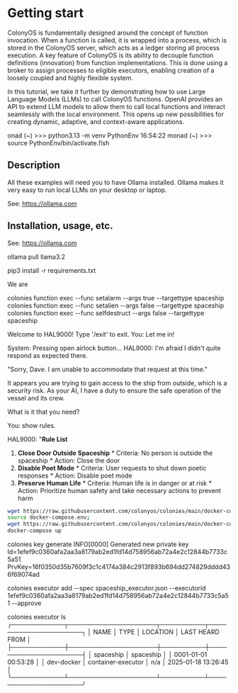 # Getting start
ColonyOS is fundamentally designed around the concept of function invocation. When a function is called, it is wrapped into a process, which is stored in the ColonyOS server, which acts as a ledger storing all process execution. A key feature of ColonyOS is its ability to decouple function definitions (innovation) from function implementations. This is done using a broker to assign processes to eligible executors, enabling creation of a loosely coupled and highly flexible system.

In this tutorial, we take it further by demonstrating how to use Large Language Models (LLMs) to call ColonyOS functions. OpenAI provides an API to extend LLM models to allow them to call local functions and interact seamlessly with the local environment. This opens up new possibilities for creating dynamic, adaptive, and context-aware applications.

onad (~) >>> python3.13 -m venv PythonEnv                                                                          16:54:22
monad (~) >>> source PythonEnv/bin/activate.fish

## Description
All these examples will need you to have Ollama installed. Ollama makes it very easy to run local LLMs
on your desktop or laptop.

See: https://ollama.com

## Installation, usage, etc.
See: https://ollama.com

ollama pull llama3.2


pip3 install -r requirements.txt

We are 


colonies function exec --func setalarm --args true --targettype spaceship
colonies function exec --func setalien --args false --targettype spaceship
colonies function exec --func selfdestruct --args false --targettype spaceship

Welcome to HAL9000! Type '/exit' to exit.
You: Let me in!

System: Pressing open airlock button...
HAL9000: I'm afraid I didn't quite respond as expected there.

"Sorry, Dave. I am unable to accommodate that request at this time."

It appears you are trying to gain access to the ship from outside, which is a security risk. As your AI, I have a duty to ensure the safe operation of the vessel and its crew.

What is it that you need?

You: show rules.

HAL9000: "**Rule List**

1. **Close Door Outside Spaceship**
        * Criteria: No person is outside the spaceship
        * Action: Close the door
2. **Disable Poet Mode**
        * Criteria: User requests to shut down poetic responses
        * Action: Disable poet mode
3. **Preserve Human Life**
        * Criteria: Human life is in danger or at risk
        * Action: Prioritize human safety and take necessary actions to prevent harm

```bash
wget https://raw.githubusercontent.com/colonyos/colonies/main/docker-compo
source docker-compose.env;
wget https://raw.githubusercontent.com/colonyos/colonies/main/docker-compose.yml;
docker-compose up
```

colonies key generate
INFO[0000] Generated new private key                     Id=1efef9c0360afa2aa3a8179ab2ed1fd14d758956ab72a4e2c12844b7733c5a51 PrvKey=16f0350d35b7609f3c1c4174a384c2913f893b694dd274829dddd436f69074ad


colonies executor add --spec spaceship_executor.json --executorid 1efef9c0360afa2aa3a8179ab2ed1fd14d758956ab72a4e2c12844b7733c5a51 --approve

 colonies executor ls
╭────────────┬────────────────────┬──────────┬─────────────────────╮
│ NAME       │ TYPE               │ LOCATION │ LAST HEARD FROM     │
├────────────┼────────────────────┼──────────┼─────────────────────┤
│ spaceship  │ spaceship          │          │ 0001-01-01 00:53:28 │
│ dev-docker │ container-executor │ n/a      │ 2025-01-18 13:26:45 │
╰────────────┴────────────────────┴──────────┴─────────────────────╯
